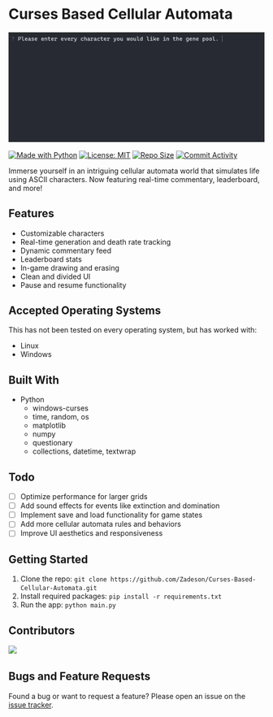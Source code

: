 # Curses Based Cellular Automata

![Demo image](assets/homescreen.gif)

[![Made with Python](https://img.shields.io/badge/Made%20with-Python-1f425f.svg)](https://www.python.org/)
[![License: MIT](https://img.shields.io/github/license/Zadeson/Curses-Based-Cellular-Automata?color=blue)](https://opensource.org/licenses/MIT)
[![Repo Size](https://img.shields.io/github/repo-size/Zadeson/Curses-Based-Cellular-Automata)](https://github.com/Zadeson/Curses-Based-Cellular-Automata)
[![Commit Activity](https://img.shields.io/github/commit-activity/y/Zadeson/Curses-Based-Cellular-Automata)](https://github.com/Zadeson/Curses-Based-Cellular-Automata)

Immerse yourself in an intriguing cellular automata world that simulates life using ASCII characters. Now featuring real-time commentary, leaderboard, and more!

## Features

- Customizable characters
- Real-time generation and death rate tracking
- Dynamic commentary feed
- Leaderboard stats
- In-game drawing and erasing
- Clean and divided UI
- Pause and resume functionality

## Accepted Operating Systems

This has not been tested on every operating system, but has worked with:
- Linux
- Windows

## Built With

- Python
  - windows-curses
  - time, random, os
  - matplotlib
  - numpy
  - questionary
  - collections, datetime, textwrap

## Todo

- [ ] Optimize performance for larger grids
- [ ] Add sound effects for events like extinction and domination
- [ ] Implement save and load functionality for game states
- [ ] Add more cellular automata rules and behaviors
- [ ] Improve UI aesthetics and responsiveness

## Getting Started

1. Clone the repo: `git clone https://github.com/Zadeson/Curses-Based-Cellular-Automata.git`
2. Install required packages: `pip install -r requirements.txt`
3. Run the app: `python main.py`

## Contributors

<a href="https://github.com/Zadeson/Curses-Based-Cellular-Automata/graphs/contributors">
  <img src="https://contrib.rocks/image?repo=Zadeson/Curses-Based-Cellular-Automata" />
</a>

## Bugs and Feature Requests

Found a bug or want to request a feature? Please open an issue on the [issue tracker](https://github.com/Zadeson/Curses-Based-Cellular-Automata/issues).

